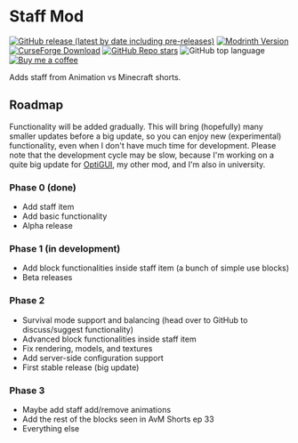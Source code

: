 # Staff Mod

[![GitHub release (latest by date including pre-releases)](https://img.shields.io/github/v/release/opekope2/StaffMod?include_prereleases&label=Download+from+GitHub&logo=github)](https://github.com/opekope2/StaffMod/releases)
[![Modrinth Version](https://img.shields.io/modrinth/v/avm-staff?label=Download+from+Modrinth&logo=modrinth)](https://modrinth.com/mod/avm-staff/versions)
[![CurseForge Download](https://img.shields.io/badge/Download_from_CurseForge-uhh..._latest_I_guess%3F-E04E14?logo=curseforge)](https://www.curseforge.com/minecraft/mc-mods/avm-staff/files)
[![GitHub Repo stars](https://img.shields.io/github/stars/opekope2/StaffMod?label=⭐+GitHub+stars&color=ffff00&style=flat)](https://github.com/opekope2/StaffMod/stargazers)
![GitHub top language](https://img.shields.io/github/languages/top/opekope2/StaffMod?color=7F52FF&logo=kotlin)
[![Buy me a coffee](https://img.shields.io/badge/Buy%20me%20a%20coffe-Ko--fi-f16061?logo=ko-fi)](https://ko-fi.com/opekope2)

Adds staff from Animation vs Minecraft shorts.

## Roadmap

Functionality will be added gradually.
This will bring (hopefully) many smaller updates before a big update, so you can enjoy new (experimental) functionality, even when I don't have much time for development.
Please note that the development cycle may be slow, because I'm working on a quite big update for [OptiGUI](https://github.com/opekope2/optigui), my other mod, and I'm also in university.

### Phase 0 (done)

* Add staff item
* Add basic functionality
* Alpha release

### Phase 1 (in development)

* Add block functionalities inside staff item (a bunch of simple use blocks)
* Beta releases

### Phase 2

* Survival mode support and balancing (head over to GitHub to discuss/suggest functionality)
* Advanced block functionalities inside staff item
* Fix rendering, models, and textures
* Add server-side configuration support
* First stable release (big update)

### Phase 3

* Maybe add staff add/remove animations
* Add the rest of the blocks seen in AvM Shorts ep 33
* Everything else
